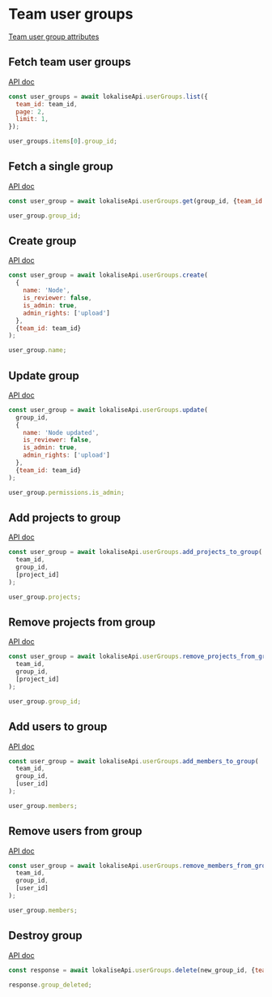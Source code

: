 # Team user groups

[Team user group attributes](https://app.lokalise.com/api2docs/curl/#object-team-user-groups)

## Fetch team user groups

[API doc](https://app.lokalise.com/api2docs/curl/#transition-list-all-groups-get)

```js
const user_groups = await lokaliseApi.userGroups.list({
  team_id: team_id,
  page: 2,
  limit: 1,
});

user_groups.items[0].group_id;
```

## Fetch a single group

[API doc](https://app.lokalise.com/api2docs/curl/#transition-retrieve-a-group-get)

```js
const user_group = await lokaliseApi.userGroups.get(group_id, {team_id: team_id});

user_group.group_id;
```

## Create group

[API doc](https://app.lokalise.com/api2docs/curl/#transition-create-a-group-post)

```js
const user_group = await lokaliseApi.userGroups.create(
  {
    name: 'Node',
    is_reviewer: false,
    is_admin: true,
    admin_rights: ['upload']
  },
  {team_id: team_id}
);

user_group.name;
```

## Update group

[API doc](https://app.lokalise.com/api2docs/curl/#transition-update-a-group-put)

```js
const user_group = await lokaliseApi.userGroups.update(
  group_id,
  {
    name: 'Node updated',
    is_reviewer: false,
    is_admin: true,
    admin_rights: ['upload']
  },
  {team_id: team_id}
);

user_group.permissions.is_admin;
```

## Add projects to group

[API doc](https://app.lokalise.com/api2docs/curl/#transition-add-projects-to-group-put)

```js
const user_group = await lokaliseApi.userGroups.add_projects_to_group(
  team_id,
  group_id,
  [project_id]
);

user_group.projects;
```

## Remove projects from group

[API doc](https://app.lokalise.com/api2docs/curl/#transition-remove-projects-from-group-put)

```js
const user_group = await lokaliseApi.userGroups.remove_projects_from_group(
  team_id,
  group_id,
  [project_id]
);

user_group.group_id;
```

## Add users to group

[API doc](https://app.lokalise.com/api2docs/curl/#transition-add-members-to-group-put)

```js
const user_group = await lokaliseApi.userGroups.add_members_to_group(
  team_id,
  group_id,
  [user_id]
);

user_group.members;
```

## Remove users from group

[API doc](https://app.lokalise.com/api2docs/curl/#transition-remove-members-from-group-put)

```js
const user_group = await lokaliseApi.userGroups.remove_members_from_group(
  team_id,
  group_id,
  [user_id]
);

user_group.members;
```

## Destroy group

[API doc](https://app.lokalise.com/api2docs/curl/#transition-delete-a-group-delete)

```js
const response = await lokaliseApi.userGroups.delete(new_group_id, {team_id: team_id});

response.group_deleted;
```

